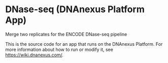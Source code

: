 <!-- dx-header -->
# DNase-seq (DNAnexus Platform App)

Merge two replicates for the ENCODE DNase-seq pipeline

This is the source code for an app that runs on the DNAnexus Platform.
For more information about how to run or modify it, see
https://wiki.dnanexus.com/.
<!-- /dx-header -->

